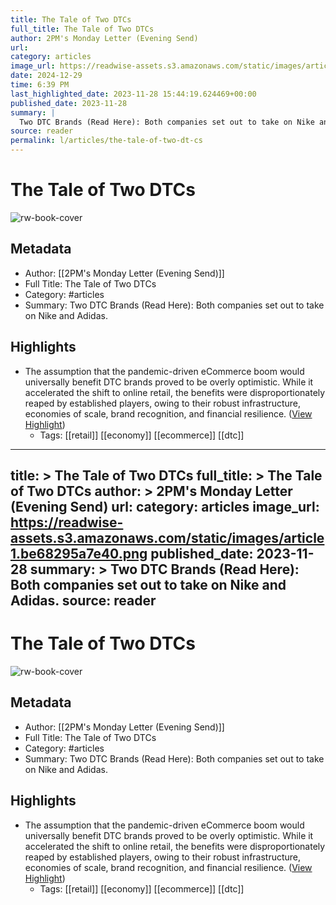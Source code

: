 ```yaml
---
title: The Tale of Two DTCs
full_title: The Tale of Two DTCs
author: 2PM's Monday Letter (Evening Send)
url: 
category: articles
image_url: https://readwise-assets.s3.amazonaws.com/static/images/article1.be68295a7e40.png
date: 2024-12-29
time: 6:39 PM
last_highlighted_date: 2023-11-28 15:44:19.624469+00:00
published_date: 2023-11-28
summary: |
  Two DTC Brands (Read Here): Both companies set out to take on Nike and Adidas.
source: reader
permalink: l/articles/the-tale-of-two-dt-cs
---
```

# The Tale of Two DTCs

![rw-book-cover](https://readwise-assets.s3.amazonaws.com/static/images/article1.be68295a7e40.png)

## Metadata
- Author: [[2PM's Monday Letter (Evening Send)]]
- Full Title: The Tale of Two DTCs
- Category: #articles
- Summary: Two DTC Brands (Read Here): Both companies set out to take on Nike and Adidas.

## Highlights
- The assumption that the pandemic-driven eCommerce boom would universally benefit DTC brands proved to be overly optimistic. While it accelerated the shift to online retail, the benefits were disproportionately reaped by established players, owing to their robust infrastructure, economies of scale, brand recognition, and financial resilience. ([View Highlight](https://read.readwise.io/read/01hgb9mj6fn29cn6fswrx0rs0e))
    - Tags: [[retail]] [[economy]] [[ecommerce]] [[dtc]] 


---
title: >
  The Tale of Two DTCs
full_title: >
  The Tale of Two DTCs
author: >
  2PM's Monday Letter (Evening Send)
url: 
category: articles
image_url: https://readwise-assets.s3.amazonaws.com/static/images/article1.be68295a7e40.png
published_date: 2023-11-28
summary: >
  Two DTC Brands (Read Here): Both companies set out to take on Nike and Adidas.
source: reader
---
# The Tale of Two DTCs

![rw-book-cover](https://readwise-assets.s3.amazonaws.com/static/images/article1.be68295a7e40.png)

## Metadata
- Author: [[2PM's Monday Letter (Evening Send)]]
- Full Title: The Tale of Two DTCs
- Category: #articles
- Summary: Two DTC Brands (Read Here): Both companies set out to take on Nike and Adidas.

## Highlights
- The assumption that the pandemic-driven eCommerce boom would universally benefit DTC brands proved to be overly optimistic. While it accelerated the shift to online retail, the benefits were disproportionately reaped by established players, owing to their robust infrastructure, economies of scale, brand recognition, and financial resilience. ([View Highlight](https://read.readwise.io/read/01hgb9mj6fn29cn6fswrx0rs0e))
    - Tags: [[retail]] [[economy]] [[ecommerce]] [[dtc]] 


